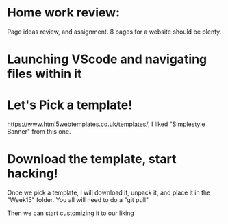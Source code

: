 # Home work review: 

Page ideas review, and assignment.   8 pages for a website should be plenty. 






# Launching VScode and navigating files within it

# Let's Pick a template! 

https://www.html5webtemplates.co.uk/templates/,  I liked "Simplestyle Banner" from this one. 


# Download the template, start hacking!
Once we pick a template,  I will download it, unpack it, and place it in the "Week15" folder.
You all will need to do a "git pull" 


Then we can start customizing it to our liking

 
